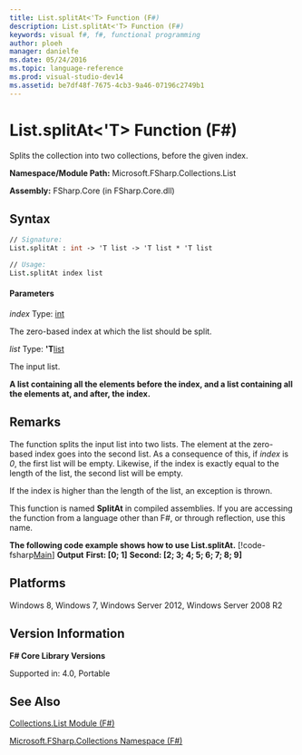 ```yaml
---
title: List.splitAt<'T> Function (F#)
description: List.splitAt<'T> Function (F#)
keywords: visual f#, f#, functional programming
author: ploeh
manager: danielfe
ms.date: 05/24/2016
ms.topic: language-reference
ms.prod: visual-studio-dev14
ms.assetid: be7df48f-7675-4cb3-9a46-07196c2749b1 
---
```


# List.splitAt<'T> Function (F#)

Splits the collection into two collections, before the given index.

**Namespace/Module Path:** Microsoft.FSharp.Collections.List

**Assembly:** FSharp.Core (in FSharp.Core.dll)


## Syntax

```fsharp
// Signature:
List.splitAt : int -> 'T list -> 'T list * 'T list

// Usage:
List.splitAt index list
```

#### Parameters
*index*
Type: [int](https://msdn.microsoft.com/library/025d5455-3622-4ea5-9573-3ecbd4ee1375)


The zero-based index at which the list should be split.


*list*
Type: **'T**[list](https://msdn.microsoft.com/library/c627b668-477b-4409-91ed-06d7f1b3e4a7)


The input list.



**A list containing all the elements before the index, and a list containing all the elements at, and after, the index.**
## Remarks
The function splits the input list into two lists. The element at the zero-based index goes into the second list. As a consequence of this, if *index* is *0*, the first list will be empty. Likewise, if the index is exactly equal to the length of the list, the second list will be empty.

If the index is higher than the length of the list, an exception is thrown. 

This function is named **SplitAt** in compiled assemblies. If you are accessing the function from a language other than F#, or through reflection, use this name.

**The following code example shows how to use List.splitAt.**
[!code-fsharp[Main](snippets/fslists/snippet112.fs)]
**Output**
**First: [0; 1]**
**Second: [2; 3; 4; 5; 6; 7; 8; 9]**
## Platforms
Windows 8, Windows 7, Windows Server 2012, Windows Server 2008 R2


## Version Information
**F# Core Library Versions**

Supported in: 4.0, Portable




## See Also
[Collections.List Module &#40;F&#35;&#41;](Collections.List-Module-%5BFSharp%5D.md)

[Microsoft.FSharp.Collections Namespace &#40;F&#35;&#41;](Microsoft.FSharp.Collections-Namespace-%5BFSharp%5D.md)

